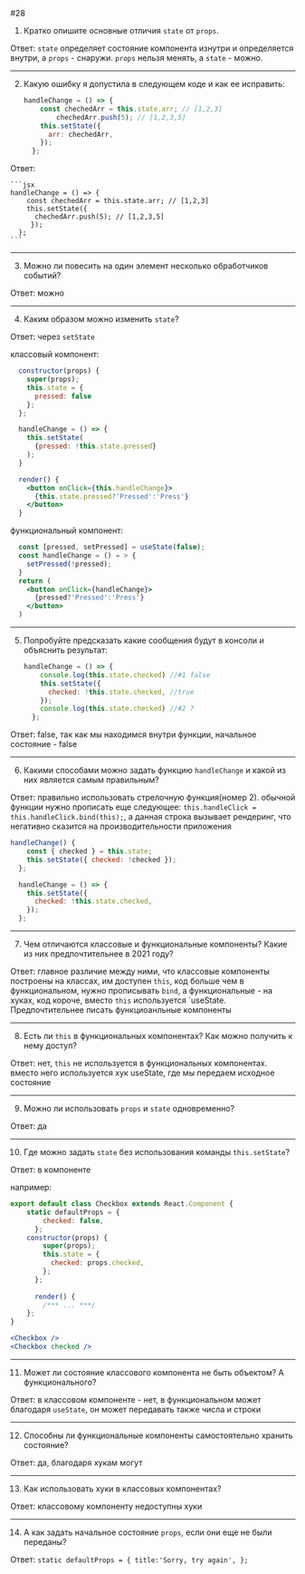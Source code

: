#28

1. Кратко опишите основные отличия `state` от `props`.

Ответ: `state` определяет состояние компонента изнутри и определяется внутри, а `props` - снаружи. `props` нельзя менять, а `state` - можно.
***
2. Какую ошибку я допустила в следующем коде и как ее исправить:
    
    ```jsx
    handleChange = () => {
        const chechedArr = this.state.arr; // [1,2,3] 
    		chechedArr.push(5); // [1,2,3,5] 
        this.setState({
          arr: chechedArr,
        });
      };
    ```


Ответ:

    ```jsx
    handleChange = () => {
        const chechedArr = this.state.arr; // [1,2,3] 
        this.setState({ 
          chechedArr.push(5); // [1,2,3,5] 
         });
      };
    ```
***
3. Можно ли повесить на один элемент несколько обработчиков событий?

Ответ: можно
***
4. Каким образом можно изменить `state`?

Ответ: через `setState`

классовый компонент:

```jsx
  constructor(props) {
    super(props);
    this.state = {
      pressed: false
    };
  };

  handleChange = () => {
    this.setState(
      {pressed: !this.state.pressed}
    );
  }

  render() {
    <button onClick={this.handleChange}>
      {this.state.pressed?'Pressed':'Press'}
    </button>
  }
```


функциональный компонент:

```jsx
  const [pressed, setPressed] = useState(false);
  const handleChange = () = > {
    setPressed(!pressed);
  }
  return (
    <button onClick={handleChange}>
      {pressed?'Pressed':'Press'}
    </button>
  )
```
***
5. Попробуйте предсказать какие сообщения будут в консоли и объяснить результат:
    
    ```jsx
    handleChange = () => {
        console.log(this.state.checked) //#1 false 
        this.setState({
          checked: !this.state.checked, //true
        });
        console.log(this.state.checked) //#2 ?
      };  
    ```


Ответ: false, так как мы находимся внутри функции, начальное состояние - false
***
6. Какими способами можно задать функцию `handleChange` и какой из них является самым правильным?

Ответ: правильно использовать стрелочную функция(номер 2). обычной функции нужно прописать еще следующее: `this.handleClick = this.handleClick.bind(this);`, а данная строка вызывает рендеринг, что негативно сказится на производительности приложения

```jsx 
handleChange() {
    const { checked } = this.state;
    this.setState({ checked: !checked });
  };
```

```jsx
  handleChange = () => {
    this.setState({
      checked: !this.state.checked,
    });
  };
  ```
***
7. Чем отличаются классовые и функциональные компоненты? Какие из них предпочтительнее в 2021 году?

Ответ: главное различие между ними, что классовые компоненты построены на классах, им доступен `this`, код больше чем в функциональном, нужно прописывать `bind`, а функциональные - на хуках, код короче, вместо `this` используется `useState. Предпочтительнее писать функциоанльные компоненты
***
8. Есть ли `this` в функциональных компонентах? Как можно получить к нему доступ?

Ответ: нет, `this` не используется в функциональных компонентах. вместо него используется хук useState, где мы передаем исходное состояние
***
9. Можно ли использовать `props` и `state` одновременно?

Ответ: да
***
10. Где можно задать `state` без использования команды `this.setState`?

Ответ: в компоненте 

например:
```jsx 
export default class Checkbox extends React.Component {
	static defaultProps = {
	    checked: false,
	  };
	constructor(props) {
	    super(props);
	    this.state = {
	      checked: props.checked,
	    };
	  };
	
	  render() {
	    /*** ... ***/
    };
}
```
```jsx
<Checkbox />
<Checkbox checked />
```
***
11. Может ли состояние классового компонента не быть объектом? А функционального?

Ответ: в классовом компоненте - нет, в функциональном может благодаря `useState`, он может передавать также числа и строки
***
12. Способны ли функциональные компоненты самостоятельно хранить состояние?

Ответ: да, благодаря хукам могут
***
13. Как использовать хуки в классовых компонентах?

Ответ: классовому компоненту недоступны хуки
***
14. А как задать начальное состояние `props`, если они еще не были переданы?

Ответ: `static defaultProps = {
  title:'Sorry, try again',
};`